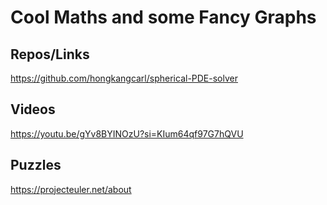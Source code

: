 # Cool Maths and some Fancy Graphs

## Repos/Links

https://github.com/hongkangcarl/spherical-PDE-solver

## Videos

https://youtu.be/gYv8BYINOzU?si=KIum64qf97G7hQVU

## Puzzles

https://projecteuler.net/about
